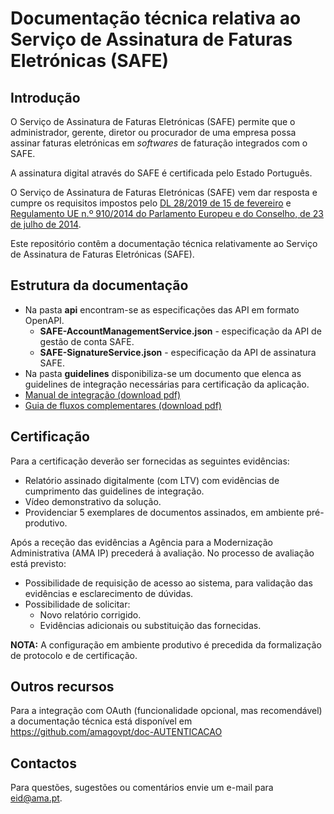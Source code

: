 # Documentação técnica relativa ao Serviço de Assinatura de Faturas Eletrónicas (SAFE)


## Introdução

O Serviço de Assinatura de Faturas Eletrónicas (SAFE) permite que o administrador, gerente, diretor ou procurador de uma empresa possa assinar faturas eletrónicas em _softwares_ de faturação integrados com o SAFE.

A assinatura digital através do SAFE é certificada pelo Estado Português.

O Serviço de Assinatura de Faturas Eletrónicas (SAFE) vem dar resposta e cumpre os requisitos impostos pelo [DL 28/2019 de 15 de fevereiro](https://dre.pt/home/-/dre/119622094/details/maximized)  e  [Regulamento UE n.º 910/2014 do Parlamento Europeu e do Conselho, de 23 de julho de 2014](https://eur-lex.europa.eu/legal-content/PT/TXT/PDF/?uri=CELEX:32014R0910&from=ga).

Este repositório contêm a documentação técnica relativamente ao Serviço de Assinatura de Faturas Eletrónicas (SAFE).

## Estrutura da documentação

* Na pasta **api** encontram-se as especificações das API em formato OpenAPI.
	* **SAFE-AccountManagementService.json** - especificação da API de gestão de conta SAFE.
	* **SAFE-SignatureService.json** - especificação da API de assinatura SAFE.
* Na pasta **guidelines** disponibiliza-se um documento que elenca as guidelines de integração necessárias para certificação da aplicação.
* [Manual de integração (download pdf)](https://amagovpt.github.io/doc-SAFE/AMA&#32;-&#32;SAFE&#32;Documento&#32;de&#32;integração.pdf)
*  [Guia de fluxos complementares (download pdf)](https://amagovpt.github.io/doc-SAFE/AMA&#32;-&#32;SAFE&#32;Guia&#32;de&#32;Fluxos&#32;Complementares.pdf)

## Certificação
Para a certificação deverão ser fornecidas as seguintes evidências:
* Relatório assinado digitalmente (com LTV) com evidências de cumprimento das guidelines de integração.
* Vídeo demonstrativo da solução.
* Providenciar 5 exemplares de documentos assinados, em ambiente pré-produtivo.

Após a receção das evidências a Agência para a Modernização Administrativa (AMA IP)  precederá à avaliação.
No processo de avaliação está previsto: 
 - Possibilidade de requisição de acesso ao sistema, para validação das evidências e esclarecimento de dúvidas.
 - Possibilidade de solicitar:
	 -  Novo relatório corrigido.
	 - Evidências adicionais ou substituição das fornecidas.

**NOTA:** A configuração em ambiente produtivo é precedida da formalização de protocolo e de certificação.
## Outros recursos
Para a integração com OAuth (funcionalidade opcional, mas recomendável) a documentação técnica está disponível em https://github.com/amagovpt/doc-AUTENTICACAO
## Contactos
Para questões, sugestões ou comentários envie um e-mail para eid@ama.pt.